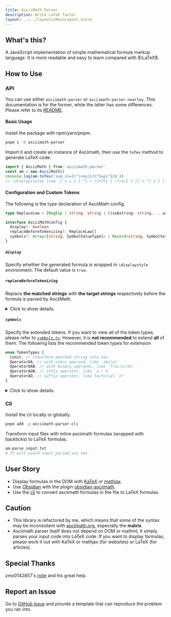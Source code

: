 ```yaml
---
title: AsciiMath Parser
description: Write LaTeX faster
layout: ../../layouts/MainLayout.astro
---
```


## What's this?

A JavaScript implementation of simple mathematical formula markup language. It is more readable and easy to learn compared with $\LaTeX$.

## How to Use

### API

You can use either `asciimath-parser` or `asciimath-parser-nearley`. This documentation is for the former, while the latter has some differences. Please refer to its [README](https://github.com/widcardw/asciimath-parser/tree/main/packages/nearley).

#### Basic Usage

Install the package with npm/yarn/pnpm.

```sh
pnpm i -D asciimath-parser
```

Import it and create an instance of Asciimath, then use the `toTex` method to generate LaTeX code.

```js
import { AsciiMath } from 'asciimath-parser'
const am = new AsciiMath()
console.log(am.toTex('sum_(n=1)^(+oo)1/n^2=pi^2/6'))
// \displaystyle{ \sum _{ n = 1 } ^{ + \infty } \frac{ 1 }{ n ^{ 2 } } = \frac{ \pi ^{ 2 } }{ 6 } }
```

#### Configuration and Custom Tokens

The following is the type declaration of AsciiMath config.

```ts
type ReplaceLaw = [RegExp | string, string | ((substring: string, ...args: any[]) => string)]

interface AsciiMathConfig {
  display?: boolean
  replaceBeforeTokenizing?: ReplaceLaw[]
  symbols?: Array<[string, SymbolValueType]> | Record<string, SymbolValueType>
}
```

##### `display`

Specify whether the generated formula is wrapped in `\displaystyle` environment. The default value is `true`.

##### `replaceBeforeTokenizing` 

Replace **the matched strings** with **the target strings** respectively before the formula is parsed by AsciiMath.

<details>

<summary>Click to show details.</summary>

For example, if you specify it like below:

```ts
const cfg: AsciiMathConfig = {
  replaceBeforeTokenizing: [
    [/d0/g, '{:"d"theta:}'],
    [/x(\d+)/g, (_, $1) => `x^(${$1})`],
  ]
}
const am = new AsciiMath(cfg)
console.log(am.toTex('...'))
```

-   All of the `d0` will be replaced with `{:"d"theta:}`, and then be parsed into `{ \text{d} \theta }` by AsciiMath.
-   Strings like `x2` and `x10` will be replaced with `x^(2)` and `x^(10)`, and then be parsed into `x^{ 2 }` and `x^{ 10 }`, respectively. (I think no one should write them like this, though ¯\\\_(ツ)\_/¯)

</details>

##### `symbols`

Specify the extended tokens. If you want to view all of the token types, please refer to [_`symbols.ts`_](https://github.com/widcardw/asciimath-parser/blob/main/packages/core/src/symbols.ts). However, it is **not recommended** to extend **all** of them. The following lists the recommended token types for extension

```ts
enum TokenTypes {
  Const, // transform matched string into tex
  OperatorOA, // with unary operand, like `abs(a)`
  OperatorOAB, // with binary operands, like `frac(a)(b)`
  OperatorAOB, // infix operator, like `a / b`
  OperatorAO, // suffix operator, like factorial `n!`
}
```

<details>

<summary>Click to show details.</summary>

You can specify it below

```ts
const cfg: AsciiMathConfig = {
  symbols: {
    dx: { type: TokenTypes.Const, tex: '{\\mathrm{d}x}' },
    rm: { type: TokenTypes.OperatorOA, tex: '\\mathrm{$1}', eatNext: true },
    frac: { type: TokenTypes.OperatorOAB, tex: '\\frac{ $1 }{ $2 }' },
    over: { type: TokenTypes.OperatorAOB, tex: '{ $1 \\over $2 }' },
  }
}
const am = new AsciiMath(cfg)
console.log(am.toTex('...'))
```

Then `dx`, `rm`, `frac` and `over` will be recognized as tokens of AsciiMath, and the results will be

-   `dx` into `{\mathrm{d}x}`
-   `rm(absc)` into `\mathrm{absc}`, where `$1` will be replaced with `absc`

    > If `eatNext` is set to `true`, then the next word will be "eaten" by tokenizer and recognized as a literal string
    > even if there is any token in it. In the example above, `absc` contains the token `abs`, but the
    > program just simply read the word and put `absc` at the `$1`.
    >
    > Without `eatNext`, you will get `\mathrm{ \left|c\right| }`.
    >
    > If you want to read a longer sentense, just wrap it with doublequotes `"` or
    > parens `(` `)` like `rm "here is a mathrm block"`
    >
    > `eatNext` is *only* recommended to be used with `OperatorOA` and `OperatorOAB`.

-   `frac(m)(n)` into `\frac{ m }{ n }`, where `$1` and `$2` will be replaced with `m` and `n`, respectively
-   `a over b` into `{ a \over b }`, where `$1` and `$2` will be replaced with `a` and `b`, respectively

</details>

### Cli

Install the cli locally or globally.

```sh
pnpm add -g asciimath-parser-cli
```

Transform input files with inline asciimath formulas (wrapped with backticks) to LaTeX formulas.

```sh
am-parse input.txt
# It will yield input_parsed_xxx.tex
```

## User Story

- Display formulas in the DOM with [KaTeX](https://katex.org) or [mathjax](https://mathjax.org).
- Use [Obsidian](https://obsidian.md) with the plugin [obsidian-asciimath](https://github.com/widcardw/obsidian-asciimath).
- Use the [cli](https://npmjs.com/package/asciimath-parser-cli) to convert asciimath formulas in the file to LaTeX formulas.

## Caution

- This library is refactored by me, which means that some of the syntax may be inconsistent with [asciimath.org](http://asciimath.org), especially the **matrix**.
- Asciimath parser itself does not depend on DOM or mathml, it simply parses your input code into LaTeX code. If you want to display formulas, please work it out with KaTeX or mathjax (for websites) or LaTeX (for articles).

## Special Thanks

zmx0142857's [note](https://zmx0142857.github.io/note) and his great help.

## Report an Issue

Go to [GitHub issue](https://github.com/widcardw/asciimath-parser/issues) and provide a template that can reproduce the problem you ran into.

